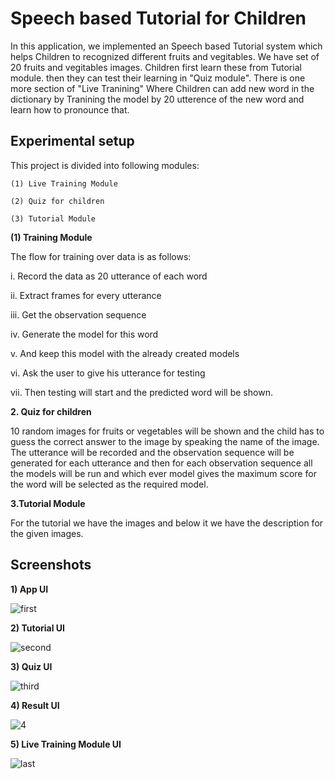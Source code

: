 
# Speech based Tutorial for Children

In this application, we implemented an Speech based Tutorial system which helps Children to recognized different fruits and vegitables.
We have set of 20 fruits and vegitables images. Children first learn these from Tutorial module. then they can test their learning in "Quiz module".
There is one more section of "Live Tranining" Where Children can add new word in the dictionary by Tranining the model by 20 utterence of the new word 
and learn how to pronounce that. 


## Experimental setup

This project is divided into following modules:

    (1) Live Training Module

    (2) Quiz for children

    (3) Tutorial Module



**(1) Training Module**

The flow for training over data is as follows:

  i.   Record the data as 20 utterance of each word

  ii.  Extract frames for every utterance

  iii. Get the observation sequence

  iv.  Generate the model for this word

  v.   And keep this model with the already created models

  vi.  Ask the user to  give his utterance for testing
 
  vii. Then testing will start and the predicted word will be shown.



**2. Quiz for children**

10 random images for fruits or vegetables will be shown and the child has to guess the correct 
answer to the image by speaking the name of the image. 
The utterance will be recorded and the observation sequence will be generated for each utterance and then for each observation sequence 
all the models will be run and which ever model  gives the maximum score  for the word will be selected as the required model.



**3.Tutorial Module**

For the tutorial  we have the images and below it we have the description for the given images.

## Screenshots

**1) App UI**

![first](https://user-images.githubusercontent.com/37476399/189272243-b664ad21-85f3-4e72-a30e-3605d0fc5078.PNG)

**2) Tutorial UI**

![second](https://user-images.githubusercontent.com/37476399/189272273-5af18b78-fbf5-4763-8792-d00d37a3d2a5.PNG)

**3) Quiz UI**

![third](https://user-images.githubusercontent.com/37476399/189272407-d5ec546a-7ab9-494c-ac74-546eb4c4f2c6.PNG)

**4) Result UI**

![4](https://user-images.githubusercontent.com/37476399/189272521-6283c5d8-36f9-4b2a-ad37-923d40852cfb.PNG)

**5) Live Training Module UI**

![last](https://user-images.githubusercontent.com/37476399/189272460-494e6b63-710c-4d01-87bd-6b28cfdcea9c.PNG)


